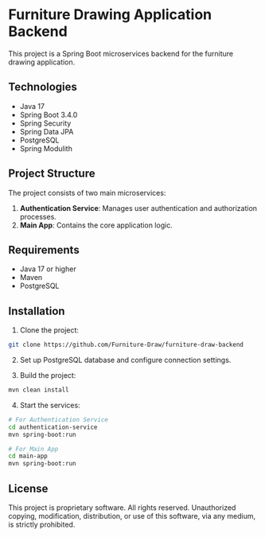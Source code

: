 # Furniture Drawing Application Backend

This project is a Spring Boot microservices backend for the furniture drawing application.

## Technologies

- Java 17
- Spring Boot 3.4.0
- Spring Security
- Spring Data JPA
- PostgreSQL
- Spring Modulith

## Project Structure

The project consists of two main microservices:

1. **Authentication Service**: Manages user authentication and authorization processes.
2. **Main App**: Contains the core application logic.

## Requirements

- Java 17 or higher
- Maven
- PostgreSQL

## Installation

1. Clone the project:
```bash
git clone https://github.com/Furniture-Draw/furniture-draw-backend
```

2. Set up PostgreSQL database and configure connection settings.

3. Build the project:
```bash
mvn clean install
```

4. Start the services:
```bash
# For Authentication Service
cd authentication-service
mvn spring-boot:run

# For Main App
cd main-app
mvn spring-boot:run
```

## License

This project is proprietary software. All rights reserved. Unauthorized copying, modification, distribution, or use of this software, via any medium, is strictly prohibited. 